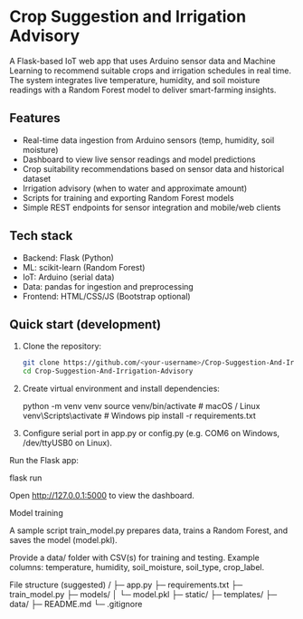 # Crop Suggestion and Irrigation Advisory

A Flask-based IoT web app that uses Arduino sensor data and Machine Learning to recommend suitable crops and irrigation schedules in real time. The system integrates live temperature, humidity, and soil moisture readings with a Random Forest model to deliver smart-farming insights.

## Features
- Real-time data ingestion from Arduino sensors (temp, humidity, soil moisture)
- Dashboard to view live sensor readings and model predictions
- Crop suitability recommendations based on sensor data and historical dataset
- Irrigation advisory (when to water and approximate amount)
- Scripts for training and exporting Random Forest models
- Simple REST endpoints for sensor integration and mobile/web clients

## Tech stack
- Backend: Flask (Python)
- ML: scikit-learn (Random Forest)
- IoT: Arduino (serial data)
- Data: pandas for ingestion and preprocessing
- Frontend: HTML/CSS/JS (Bootstrap optional)

## Quick start (development)
1. Clone the repository:
   ```bash
   git clone https://github.com/<your-username>/Crop-Suggestion-And-Irrigation-Advisory.git
   cd Crop-Suggestion-And-Irrigation-Advisory
2. Create virtual environment and install dependencies:

    python -m venv venv
    source venv/bin/activate   # macOS / Linux
    venv\Scripts\activate      # Windows
    pip install -r requirements.txt


3. Configure serial port in app.py or config.py (e.g. COM6 on Windows, /dev/ttyUSB0 on Linux).

Run the Flask app:

flask run


Open http://127.0.0.1:5000 to view the dashboard.

Model training

A sample script train_model.py prepares data, trains a Random Forest, and saves the model (model.pkl).

Provide a data/ folder with CSV(s) for training and testing. Example columns: temperature, humidity, soil_moisture, soil_type, crop_label.

File structure (suggested)
/
├─ app.py
├─ requirements.txt
├─ train_model.py
├─ models/
│  └─ model.pkl
├─ static/
├─ templates/
├─ data/
├─ README.md
└─ .gitignore


